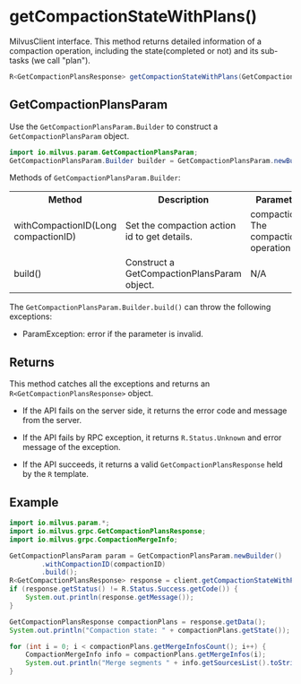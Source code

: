 # getCompactionStateWithPlans()

MilvusClient interface. This method returns detailed information of a compaction operation, including the state(completed or not) and its sub-tasks (we call "plan").

```java
R<GetCompactionPlansResponse> getCompactionStateWithPlans(GetCompactionPlansParam requestParam)
```

## GetCompactionPlansParam

Use the `GetCompactionPlansParam.Builder` to construct a `GetCompactionPlansParam` object.

```java
import io.milvus.param.GetCompactionPlansParam;
GetCompactionPlansParam.Builder builder = GetCompactionPlansParam.newBuilder();
```

Methods of `GetCompactionPlansParam.Builder`:

<table>
    <tr>
        <th>Method</th>
        <th>Description</th>
        <th>Parameters</th>
    </tr>
    <tr>
        <td>withCompactionID(Long compactionID)</td>
        <td>Set the compaction action id to get details.</td>
        <td>compactionID: The compaction operation ID.</td>
    </tr>
    <tr>
        <td>build()</td>
        <td>Construct a GetCompactionPlansParam object.</td>
        <td>N/A</td>
    </tr>
</table>

The `GetCompactionPlansParam.Builder.build()` can throw the following exceptions:

- ParamException: error if the parameter is invalid.

## Returns

This method catches all the exceptions and returns an `R<GetCompactionPlansResponse>` object.

- If the API fails on the server side, it returns the error code and message from the server.

- If the API fails by RPC exception, it returns `R.Status.Unknown` and error message of the exception.

- If the API succeeds, it returns a valid `GetCompactionPlansResponse` held by the `R` template.

## Example

```java
import io.milvus.param.*;
import io.milvus.grpc.GetCompactionPlansResponse;
import io.milvus.grpc.CompactionMergeInfo;

GetCompactionPlansParam param = GetCompactionPlansParam.newBuilder()
        .withCompactionID(compactionID)
        .build();
R<GetCompactionPlansResponse> response = client.getCompactionStateWithPlans(param);
if (response.getStatus() != R.Status.Success.getCode()) {
    System.out.println(response.getMessage());
}

GetCompactionPlansResponse compactionPlans = response.getData();
System.out.println("Compaction state: " + compactionPlans.getState());

for (int i = 0; i < compactionPlans.getMergeInfosCount(); i++) {
    CompactionMergeInfo info = compactionPlans.getMergeInfos(i);
    System.out.println("Merge segments " + info.getSourcesList().toString() + " into new segment " + info.getTarget());
}
```
